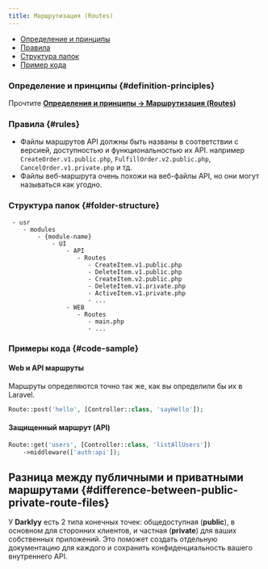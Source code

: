 ```yaml
---
title: Маршрутизация (Routes)
---
```


- [Определение и принципы](#definition-principles)
- [Правила](#rules)
- [Структура папок](#folder-structure)
- [Пример кода](#code-sample)

### Определение и принципы {#definition-principles}

Прочтите [**Определения и принципы -> Маршрутизация (Routes)**](/docs/Structure/Definitions/routes)

### Правила {#rules}

- Файлы маршрутов API должны быть названы в соответствии с версией, доступностью и функциональностью их API. например `CreateOrder.v1.public.php`, `FulfillOrder.v2.public.php`, `CancelOrder.v1.private.php` и тд.
- Файлы веб-маршрута очень похожи на веб-файлы API, но они могут называться как угодно.

### Структура папок {#folder-structure}

```
 - usr
    - modules
        - {module-name}
            - UI
                - API
                   - Routes
                      - CreateItem.v1.public.php
                      - DeleteItem.v1.public.php
                      - CreateItem.v2.public.php
                      - DeleteItem.v1.private.php
                      - ActiveItem.v1.private.php
                      - ...
                - WEB
                   - Routes
                      - main.php
                      - ...
```

### Примеры кода {#code-sample}

#### Web и API маршруты
Маршруты определяются точно так же, как вы определили бы их в Laravel.

```php
Route::post('hello', [Controller::class, 'sayHello']);
```

#### Защищенный маршрут (API)

```php
Route::get('users', [Controller::class, 'listAllUsers'])
    ->middleware(['auth:api']);
```

## Разница между публичными и приватными маршрутами {#difference-between-public-private-route-files}

У **Darklyy** есть 2 типа конечных точек: общедоступная (**public**), в основном для сторонних клиентов, и частная (**private**) для ваших собственных приложений. Это поможет создать отдельную документацию для каждого и сохранить конфиденциальность вашего внутреннего API.